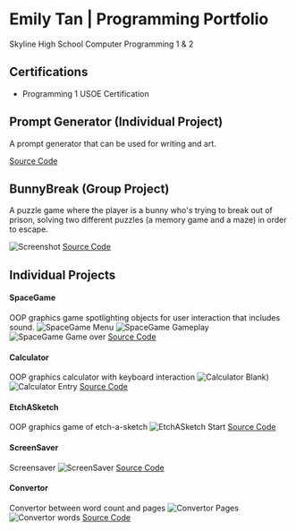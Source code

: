 # Emily Tan | Programming Portfolio
Skyline High School Computer Programming 1 & 2

## Certifications
- Programming 1 USOE Certification

## Prompt Generator (Individual Project)

A prompt generator that can be used for writing and art.

[Source Code](https://github.com/emmitan/IndividualProject/tree/main)

## BunnyBreak (Group Project)

A puzzle game where the player is a bunny who's trying to break out of prison, solving two different puzzles (a memory game and a maze) in order to escape.

![Screenshot](https://github.com/emmitan/programmingportfolio/blob/main/images/BunnyBreakScreenShot.png?raw=true)
[Source Code](https://github.com/9606841/BunnyPrisonGame/tree/main)

## Individual Projects

#### SpaceGame
OOP graphics game spotlighting objects for user interaction that includes sound.
![SpaceGame Menu](https://github.com/emmitan/programmingportfolio/blob/main/images/SpaceGameStart.png?raw=true)
![SpaceGame Gameplay](https://github.com/emmitan/programmingportfolio/blob/main/images/SpaceGamePlay.png?raw=true)
![SpaceGame Game over](https://github.com/emmitan/programmingportfolio/blob/main/images/SpaceGameOver.png?raw=true)
[Source Code](https://github.com/emmitan/programmingportfolio/blob/main/src/SpaceGame.zip)


#### Calculator
OOP graphics calculator with keyboard interaction
![Calculator Blank](https://github.com/emmitan/programmingportfolio/blob/main/images/CalcBlank.png?raw=true))
![Calculator Entry](https://github.com/emmitan/programmingportfolio/blob/main/images/CalcEntry.png?raw=true)
[Source Code](https://github.com/emmitan/programmingportfolio/blob/main/src/CalcKeyboard.zip)

#### EtchASketch
OOP graphics game of etch-a-sketch
![EtchASketch Start](https://github.com/emmitan/programmingportfolio/blob/main/images/EtchASketchDraw.png?raw=true)
[Source Code](https://github.com/emmitan/programmingportfolio/blob/main/src/EtchASketch.zip)

#### ScreenSaver
Screensaver
![ScreenSaver](https://github.com/emmitan/programmingportfolio/blob/main/images/ScreenSaver.png?raw=true)
[Source Code](https://github.com/emmitan/programmingportfolio/blob/main/src/ScreenSaver.zip)

#### Convertor
Convertor between word count and pages
![Convertor Pages](https://github.com/emmitan/programmingportfolio/blob/main/images/Convertor1.png?raw=true)
![Convertor words](https://github.com/emmitan/programmingportfolio/blob/main/images/Convertor2.png?raw=true)
[Source Code](https://github.com/emmitan/programmingportfolio/blob/main/src/Convertor.zip)

